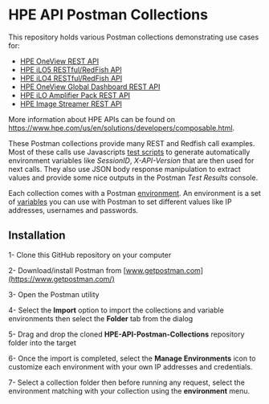 # HPE API Postman Collections

This repository holds various Postman collections demonstrating use cases for:
- [HPE OneView REST API](http://h17007.www1.hpe.com/docs/enterprise/servers/oneview4.2/cicf-api/en/index.html)
- [HPE iLO5 RESTful/RedFish API](https://hewlettpackard.github.io/ilo-rest-api-docs/ilo5/)
- [HPE iLO4 RESTful/RedFish API](https://hewlettpackard.github.io/ilo-rest-api-docs/ilo4/)
- [HPE OneView Global Dashboard REST API](http://app.swaggerhub.com/apis/hpe-global-dashboard/hpe-one_view_global_dashboard_rest_api/2)
- [HPE iLO Amplifier Pack REST API](https://hewlettpackard.github.io/iLOAmpPack-Redfish-API-Docs/)
- [HPE Image Streamer REST API](https://techhub.hpe.com/eginfolib/synergy/image_streamer/5.2/i3s-api-ref/en/api-docs/1600/index.html)

More information about HPE APIs can be found on https://www.hpe.com/us/en/solutions/developers/composable.html.

These Postman collections provide many REST and Redfish call examples. Most of these calls use Javascripts [test scripts](https://learning.getpostman.com/docs/postman/scripts/test_scripts/) to generate automatically environment variables like *SessionID*, *X-API-Version* that are then used for next calls. They also use JSON body response manipulation to extract values and provide some nice outputs in the Postman *Test Results* console.  

Each collection comes with a Postman [environment](https://learning.postman.com/docs/sending-requests/managing-environments/). An environment is a set of [variables](https://learning.getpostman.com/docs/postman/environments_and_globals/variables/) you can use with Postman to set different values like IP addresses, usernames and passwords. 

## Installation

1- Clone this GitHub repository on your computer

2- Download/install Postman from [www.getpostman.com](https://www.getpostman.com/)

3- Open the Postman utility 

4- Select the **Import** option to import the collections and variable environments then select the **Folder** tab from the dialog 

5- Drag and drop the cloned **HPE-API-Postman-Collections** repository folder into the target

6- Once the import is completed, select the **Manage Environments** icon to customize each environment with your own IP addresses and credentials. 

7- Select a collection folder then before running any request, select the environment matching with your collection using the **environment** menu. 

